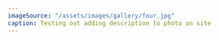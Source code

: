 ```yaml
---
imageSource: "/assets/images/gallery/four.jpg"
caption: Testing out adding description to photo on site
---
```

